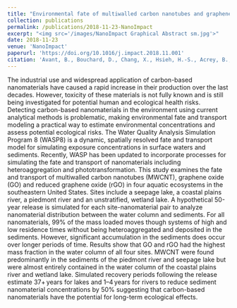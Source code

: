 ```yaml
---
title: "Environmental fate of multiwalled carbon nanotubes and graphene oxide across different aquatic ecosystems"
collection: publications
permalink: /publications/2018-11-23-NanoImpact
excerpt: "<img src='/images/NanoImpact Graphical Abstract sm.jpg'>"
date: 2018-11-23
venue: 'NanoImpact'
paperurl: 'https://doi.org/10.1016/j.impact.2018.11.001'
citation: 'Avant, B., Bouchard, D., Chang, X., Hsieh, H.-S., Acrey, B., Han, Y., Spear, J., Zepp, R.G., Knightes, C.D. (2018). &quot;Environmental fate of multiwalled carbon nanotubes and graphene oxide across different aquatic ecosystems.&quot; <i>NanoImpact</i>. ISSN 2452-0748.'
---
```

The industrial use and widespread application of carbon-based nanomaterials have caused a rapid increase in their production over the last decades. However, toxicity of these materials is not fully known and is still being investigated for potential human and ecological health risks. Detecting carbon-based nanomaterials in the environment using current analytical methods is problematic, making environmental fate and transport modeling a practical way to estimate environmental concentrations and assess potential ecological risks. The Water Quality Analysis Simulation Program 8 (WASP8) is a dynamic, spatially resolved fate and transport model for simulating exposure concentrations in surface waters and sediments. Recently, WASP has been updated to incorporate processes for simulating the fate and transport of nanomaterials including heteroaggregation and phototransformation. This study examines the fate and transport of multiwalled carbon nanotubes (MWCNT), graphene oxide (GO) and reduced graphene oxide (rGO) in four aquatic ecosystems in the southeastern United States. Sites include a seepage lake, a coastal plains river, a piedmont river and an unstratified, wetland lake. A hypothetical 50-year release is simulated for each site-nanomaterial pair to analyze nanomaterial distribution between the water column and sediments. For all nanomaterials, 99% of the mass loaded moves though systems of high and low residence times without being heteroaggregated and deposited in the sediments. However, significant accumulation in the sediments does occur over longer periods of time. Results show that GO and rGO had the highest mass fraction in the water column of all four sites. MWCNT were found predominantly in the sediments of the piedmont river and seepage lake but were almost entirely contained in the water column of the coastal plains river and wetland lake. Simulated recovery periods following the release estimate 37+ years for lakes and 1–4 years for rivers to reduce sediment nanomaterial concentrations by 50% suggesting that carbon-based nanomaterials have the potential for long-term ecological effects.


